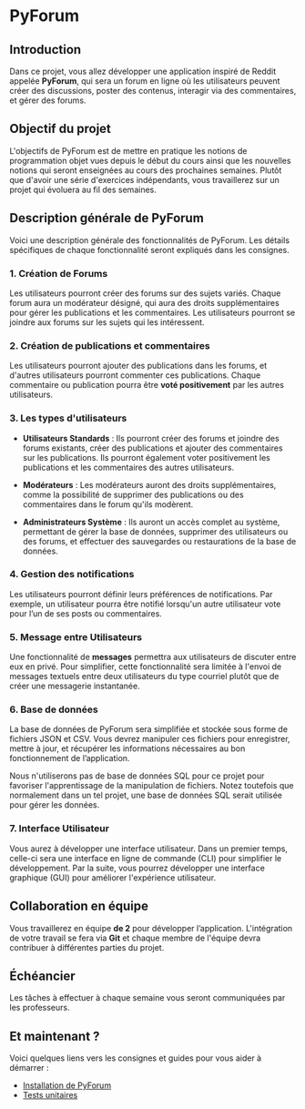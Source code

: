 # PyForum

## Introduction

Dans ce projet, vous allez développer une application inspiré de
Reddit appelée **PyForum**, qui sera un forum en ligne où les utilisateurs
peuvent créer des discussions, poster des contenus, interagir via des
commentaires, et gérer des forums.

## Objectif du projet

L'objectifs de PyForum est de mettre en pratique les notions de programmation
objet vues depuis le début du cours ainsi que les nouvelles notions qui seront
enseignées au cours des prochaines semaines. Plutôt que d'avoir une série
d'exercices indépendants, vous travaillerez sur un projet qui évoluera
au fil des semaines.


## Description générale de PyForum

Voici une description générale des fonctionnalités de PyForum. Les détails
spécifiques de chaque fonctionnalité seront expliqués dans les consignes.

### 1. Création de Forums

Les utilisateurs pourront créer des forums sur des sujets variés. Chaque forum
aura un modérateur désigné, qui aura des droits supplémentaires pour gérer les
publications et les commentaires. Les utilisateurs pourront se joindre aux
forums sur les sujets qui les intéressent.

### 2. Création de publications et commentaires

Les utilisateurs pourront ajouter des publications dans les forums, et d'autres
utilisateurs pourront commenter ces publications. Chaque commentaire ou
publication pourra être **voté positivement** par les autres utilisateurs. 

### 3. Les types d'utilisateurs

- **Utilisateurs Standards** : Ils pourront créer des forums et joindre des
  forums existants, créer des publications et ajouter des commentaires sur les
  publications. Ils pourront également voter positivement les publications et
  les commentaires des autres utilisateurs.

- **Modérateurs** : Les modérateurs auront des droits supplémentaires, comme la
  possibilité de supprimer des publications ou des commentaires dans le forum
  qu'ils modèrent.  

- **Administrateurs Système** : Ils auront un accès complet au système,
  permettant de gérer la base de données, supprimer des utilisateurs ou des
  forums, et effectuer des sauvegardes ou restaurations de la base de données.

### 4. Gestion des notifications

Les utilisateurs pourront définir leurs préférences de notifications. Par
exemple, un utilisateur pourra être notifié lorsqu'un autre utilisateur vote
pour l’un de ses posts ou commentaires.

### 5. Message entre Utilisateurs

Une fonctionnalité de **messages** permettra aux utilisateurs de discuter
entre eux en privé. Pour simplifier, cette fonctionnalité sera limitée à
l'envoi de messages textuels entre deux utilisateurs du type courriel
plutôt que de créer une messagerie instantanée.

### 6. Base de données

La base de données de PyForum sera simplifiée et stockée sous forme de
fichiers JSON et CSV. Vous devrez manipuler ces fichiers pour enregistrer, mettre
à jour, et récupérer les informations nécessaires au bon fonctionnement de
l’application.

Nous n'utiliserons pas de base de données SQL pour ce projet pour favoriser
l'apprentissage de la manipulation de fichiers. Notez toutefois que normalement
dans un tel projet, une base de données SQL serait utilisée pour gérer les
données.

### 7. Interface Utilisateur

Vous aurez à développer une interface utilisateur. Dans un premier temps, celle-ci
sera une interface en ligne de commande (CLI) pour simplifier le développement.
Par la suite, vous pourrez développer une interface graphique (GUI) pour
améliorer l'expérience utilisateur.


## Collaboration en équipe

Vous travaillerez en équipe **de 2** pour développer l’application. L'intégration de
votre travail se fera via **Git** et chaque membre de l'équipe devra
contribuer à différentes parties du projet.

## Échéancier

Les tâches à effectuer à chaque semaine vous seront communiquées par les
professeurs.

## Et maintenant ?

Voici quelques liens vers les consignes et guides pour vous aider à démarrer :

- [Installation de PyForum](./consignes/installation.md)
- [Tests unitaires](./consignes/tests.md)